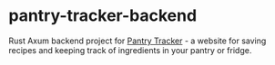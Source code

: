 # pantry-tracker-backend

Rust Axum backend project for [Pantry Tracker](https://pantry-tracker.alexdenisova.ru/) - a website for saving recipes and keeping track of ingredients in your pantry or fridge.
